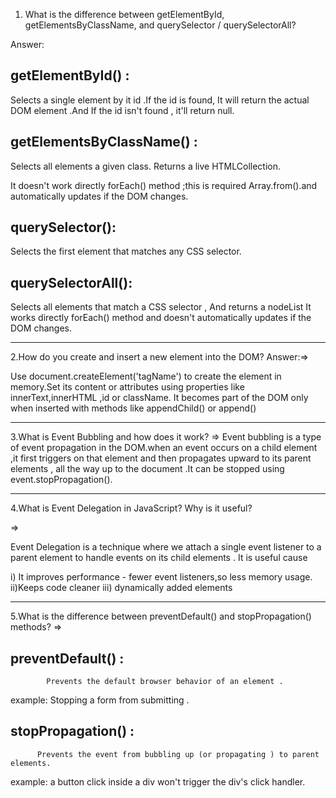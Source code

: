 1. What is the difference between getElementById, getElementsByClassName, and querySelector / querySelectorAll?

Answer:

## getElementById() :

Selects a single element by it id .If the id is found, It will return the actual DOM element
.And If the id isn't found , it'll return null.

## getElementsByClassName() :

Selects all elements a given class. Returns a live HTMLCollection.

It doesn't work directly forEach() method ;this is required Array.from().and automatically updates if the DOM changes.

## querySelector():

Selects the first element that matches any CSS selector.

## querySelectorAll():

Selects all elements that match a CSS selector , And returns a nodeList
It works directly forEach() method and doesn't automatically updates if the DOM changes.

---

2.How do you create and insert a new element into the DOM?
Answer:=>

Use document.createElement('tagName') to create the element in memory.Set its content or attributes using properties like innerText,innerHTML ,id or className. It becomes part of the DOM only when inserted with methods like appendChild() or append()

---

3.What is Event Bubbling and how does it work?
=>
Event bubbling is a type of event propagation in the DOM.when an event occurs on a child element ,it first triggers on that element and then propagates upward to its parent elements , all the way up to the document .It can be stopped using event.stopPropagation().

---

4.What is Event Delegation in JavaScript? Why is it useful?

=>

Event Delegation is a technique where we attach a single event listener to a parent element to handle events on its child elements . It is useful cause

i) It improves performance - fewer event listeners,so less memory usage.
ii)Keeps code cleaner
iii) dynamically added elements

---

5.What is the difference between preventDefault() and stopPropagation() methods?
=>

## preventDefault() :

            Prevents the default browser behavior of an element .

example: Stopping a form from submitting .

## stopPropagation() :

          Prevents the event from bubbling up (or propagating ) to parent elements.

example: a button click inside a div won't trigger the div's click handler.
